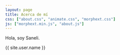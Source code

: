 ```yaml
---
layout: page
title: Acerca de mí
css: ["about.css", "animate.css", "morphext.css"]
js: ["morphext.min.js", "about.js"]
---
```


Hola, soy Saneli.

<div class="thi-signature">
    {{ site.user.name }}
</div>
